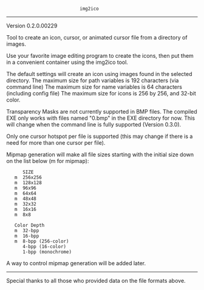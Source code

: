                                img2ico
___________________________________________________________________________________________
Version 0.2.0.00229

Tool to create an icon, cursor, or animated cursor file from a directory of images.

Use your favorite image editing program to create the icons, then put them in a convenient
container using the img2ico tool.

The default settings will create an icon using images found in the selected directory.
The maximum size for path variables is 192 characters (via command line)
The maximum size for name variables is 64 characters (including config file)
The maximum size for icons is 256 by 256, and 32-bit color.

Transparency Masks are not currently supported in BMP files.  The compiled EXE only works
with files named "0.bmp" in the EXE directory for now.  This will change when the command
line is fully supported (Version 0.3.0).

Only one cursor hotspot per file is supported (this may change if there is a need for more
than one cursor per file).

Mipmap generation will make all file sizes starting with the initial size down on the list
below (m for mipmap):

          SIZE
       m  256x256
       m  128x128
       m  96x96
       m  64x64
       m  48x48
       m  32x32
       m  16x16
       m  8x8

	   Color Depth
	   m  32-bpp
	   m  16-bpp
	   m  8-bpp (256-color)
	      4-bpp (16-color)
		  1-bpp (monochrome)

A way to control mipmap generation will be added later.

___________________________________________________________________________________________

Special thanks to all those who provided data on the file formats above.
